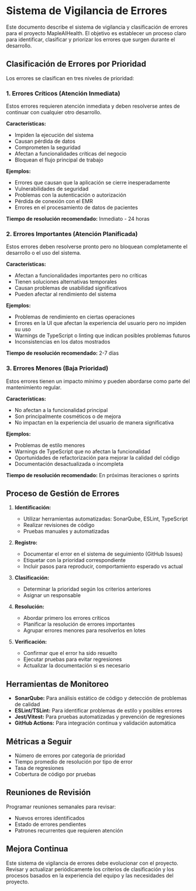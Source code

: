 # Sistema de Vigilancia de Errores

Este documento describe el sistema de vigilancia y clasificación de errores para el proyecto MapleAIHealth. El objetivo es establecer un proceso claro para identificar, clasificar y priorizar los errores que surgen durante el desarrollo.

## Clasificación de Errores por Prioridad

Los errores se clasifican en tres niveles de prioridad:

### 1. Errores Críticos (Atención Inmediata)

Estos errores requieren atención inmediata y deben resolverse antes de continuar con cualquier otro desarrollo.

**Características:**
- Impiden la ejecución del sistema
- Causan pérdida de datos
- Comprometen la seguridad
- Afectan a funcionalidades críticas del negocio
- Bloquean el flujo principal de trabajo

**Ejemplos:**
- Errores que causan que la aplicación se cierre inesperadamente
- Vulnerabilidades de seguridad
- Problemas con la autenticación o autorización
- Pérdida de conexión con el EMR
- Errores en el procesamiento de datos de pacientes

**Tiempo de resolución recomendado:** Inmediato - 24 horas

### 2. Errores Importantes (Atención Planificada)

Estos errores deben resolverse pronto pero no bloquean completamente el desarrollo o el uso del sistema.

**Características:**
- Afectan a funcionalidades importantes pero no críticas
- Tienen soluciones alternativas temporales
- Causan problemas de usabilidad significativos
- Pueden afectar al rendimiento del sistema

**Ejemplos:**
- Problemas de rendimiento en ciertas operaciones
- Errores en la UI que afectan la experiencia del usuario pero no impiden su uso
- Warnings de TypeScript o linting que indican posibles problemas futuros
- Inconsistencias en los datos mostrados

**Tiempo de resolución recomendado:** 2-7 días

### 3. Errores Menores (Baja Prioridad)

Estos errores tienen un impacto mínimo y pueden abordarse como parte del mantenimiento regular.

**Características:**
- No afectan a la funcionalidad principal
- Son principalmente cosméticos o de mejora
- No impactan en la experiencia del usuario de manera significativa

**Ejemplos:**
- Problemas de estilo menores
- Warnings de TypeScript que no afectan la funcionalidad
- Oportunidades de refactorización para mejorar la calidad del código
- Documentación desactualizada o incompleta

**Tiempo de resolución recomendado:** En próximas iteraciones o sprints

## Proceso de Gestión de Errores

1. **Identificación:**
   - Utilizar herramientas automatizadas: SonarQube, ESLint, TypeScript
   - Realizar revisiones de código
   - Pruebas manuales y automatizadas

2. **Registro:**
   - Documentar el error en el sistema de seguimiento (GitHub Issues)
   - Etiquetar con la prioridad correspondiente
   - Incluir pasos para reproducir, comportamiento esperado vs actual

3. **Clasificación:**
   - Determinar la prioridad según los criterios anteriores
   - Asignar un responsable

4. **Resolución:**
   - Abordar primero los errores críticos
   - Planificar la resolución de errores importantes
   - Agrupar errores menores para resolverlos en lotes

5. **Verificación:**
   - Confirmar que el error ha sido resuelto
   - Ejecutar pruebas para evitar regresiones
   - Actualizar la documentación si es necesario

## Herramientas de Monitoreo

- **SonarQube:** Para análisis estático de código y detección de problemas de calidad
- **ESLint/TSLint:** Para identificar problemas de estilo y posibles errores
- **Jest/Vitest:** Para pruebas automatizadas y prevención de regresiones
- **GitHub Actions:** Para integración continua y validación automática

## Métricas a Seguir

- Número de errores por categoría de prioridad
- Tiempo promedio de resolución por tipo de error
- Tasa de regresiones
- Cobertura de código por pruebas

## Reuniones de Revisión

Programar reuniones semanales para revisar:
- Nuevos errores identificados
- Estado de errores pendientes
- Patrones recurrentes que requieren atención

## Mejora Continua

Este sistema de vigilancia de errores debe evolucionar con el proyecto. Revisar y actualizar periódicamente los criterios de clasificación y los procesos basados en la experiencia del equipo y las necesidades del proyecto.

